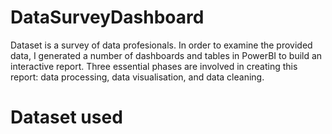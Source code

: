 # DataSurveyDashboard
Dataset is a survey of data profesionals. In order to examine the provided data, I generated a number of dashboards and tables in PowerBI to build an interactive report.  Three essential phases are involved in creating this report: data processing, data visualisation, and data cleaning. 

# Dataset used 
[
](https://github.com/JacqDia/DataSurveyDashboard/blob/main/Power%20BI%20-%20Final%20Project.xlsx)
